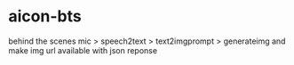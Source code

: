 # aicon-bts
behind the scenes mic > speech2text > text2imgprompt > generateimg and make img url available with json reponse
